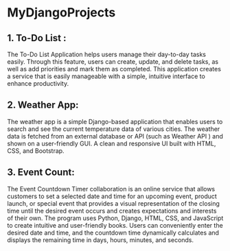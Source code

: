 ﻿# MyDjangoProjects
## 1. To-Do List : 
The To-Do List Application helps users manage their day-to-day tasks easily. Through this feature, users can create, update, and delete tasks, as well as add priorities and mark them as completed. This application creates a service that is easily manageable with a simple, intuitive interface to enhance productivity.

## 2. Weather App:
The weather app is a simple Django-based application that enables users to search and see the current temperature data of various cities. The weather data is fetched from an external database or API (such as Weather API ) and shown on a user-friendly GUI.
A clean and responsive UI built with HTML, CSS, and Bootstrap.

## 3. Event Count:
The Event Countdown Timer collaboration is an online service that allows customers to set a selected date and time for an upcoming event, product launch, or special event that provides a visual representation of the closing time until the desired event occurs and creates expectations and interests of their own. The program uses Python, Django, HTML, CSS, and JavaScript to create intuitive and user-friendly books. Users can conveniently enter the desired date and time, and the countdown time dynamically calculates and displays the remaining time in days, hours, minutes, and seconds.
